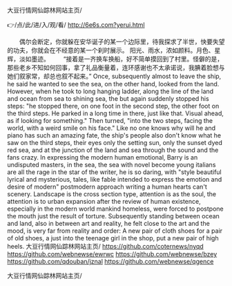 
大豆行情网仙踪林网站主页/




👉/点/此/进/入/观/看/ http://6e6s.com?yerui.html




　　偶尔会断定，你就躲在安华诞子的某一个边际里，待我探求了半世，快要失望的功夫，你就会在不经意的某一个刹时展示。
阳光、雨水，浓如颜料。月色、星辉，淡如墨迹。
　　“接着是一齐换车换船，好不简单摸回到了村里。怪僻的是，那些老乡不知如何回事，拿了礼品衡量着，连环感谢也不太承诺说，我腆着脸想与她们叙家常，却总也叙不起来。”
Once, subsequently almost to leave the ship, he said he wanted to see the sea, on the other hand, looked from the land.
However, when he took to long hanging ladder, along the line of the land and ocean from sea to shining sea, the but again suddenly stopped his steps: "he stopped there, on one foot in the second step, the other foot on the third steps.
He parked in a long time in there, just like that.
Visual ahead, as if looking for something."
Then turned, "into the two steps, facing the world, with a weird smile on his face."
Like no one knows why will he and piano has such an amazing fate, the ship's people also don't know what he saw on the third steps, their eyes only the setting sun, only the sunset dyed red sea, and at the junction of the land and sea through the sound and the fans crazy.
In expressing the modern human emotional, Barry is an undisputed masters, in the sea, the sea with novel become young italians are all the rage in the star of the writer, he is so daring, with "style beautiful lyrical and mysterious, tales, like fable intended to express the emotion and desire of modern" postmodern approach writing a human hearts can't scenery.
Landscape is the cross section type, attention is as the soul, the attention is to urban expansion after the review of human existence, especially in the modern world mankind homeless, were forced to postpone the mouth just the result of torture.
Subsequently standing between ocean and land, also in between art and reality, he felt close to the art and the mood, is very far from reality and order:
A new pair of cloth shoes for a pair of old shoes, a just into the teenage girl in the shop, put a new pair of high heels.
大豆行情网仙踪林网站主页/ https://github.com/coternews/nyqd
https://github.com/webnewse/ewrwc
https://github.com/webnewse/bzey
https://github.com/qdouban/jznal
https://github.com/webnewse/qgence





大豆行情网仙踪林网站主页/
